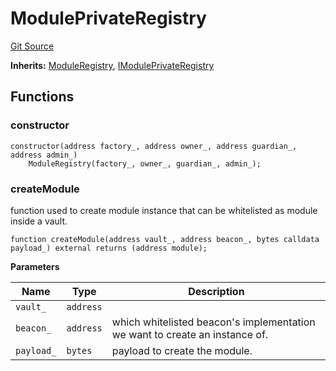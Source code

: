 # ModulePrivateRegistry
[Git Source](https://github.com/ArrakisFinance/arrakis-modular/blob/main/src/ModulePrivateRegistry.sol)

**Inherits:**
[ModuleRegistry](/src/abstracts/ModuleRegistry.sol/abstract.ModuleRegistry.md), [IModulePrivateRegistry](/src/interfaces/IModulePrivateRegistry.sol/interface.IModulePrivateRegistry.md)


## Functions
### constructor


```solidity
constructor(address factory_, address owner_, address guardian_, address admin_)
    ModuleRegistry(factory_, owner_, guardian_, admin_);
```

### createModule

function used to create module instance that can be
whitelisted as module inside a vault.


```solidity
function createModule(address vault_, address beacon_, bytes calldata payload_) external returns (address module);
```
**Parameters**

|Name|Type|Description|
|----|----|-----------|
|`vault_`|`address`||
|`beacon_`|`address`|which whitelisted beacon's implementation we want to create an instance of.|
|`payload_`|`bytes`|payload to create the module.|


